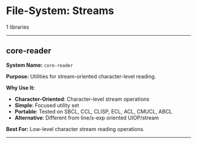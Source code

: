 # File-System: Streams

1 libraries

---

## core-reader

**System Name:** `core-reader`

**Purpose:** Utilities for stream-oriented character-level reading.

**Why Use It:**
- **Character-Oriented**: Character-level stream operations
- **Simple**: Focused utility set
- **Portable**: Tested on SBCL, CCL, CLISP, ECL, ACL, CMUCL, ABCL
- **Alternative**: Different from line/s-exp oriented UIOP/stream

**Best For:** Low-level character stream reading operations.

---


